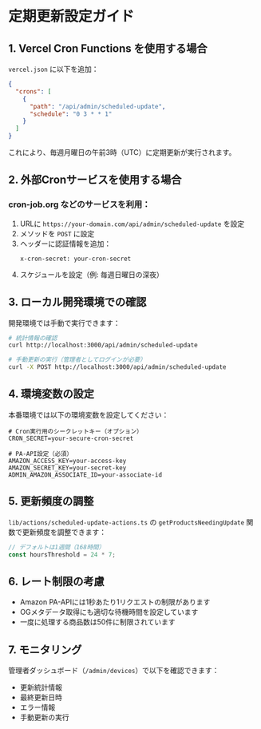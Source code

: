 # 定期更新設定ガイド

## 1. Vercel Cron Functions を使用する場合

`vercel.json` に以下を追加：

```json
{
  "crons": [
    {
      "path": "/api/admin/scheduled-update",
      "schedule": "0 3 * * 1"
    }
  ]
}
```

これにより、毎週月曜日の午前3時（UTC）に定期更新が実行されます。

## 2. 外部Cronサービスを使用する場合

### cron-job.org などのサービスを利用：

1. URLに `https://your-domain.com/api/admin/scheduled-update` を設定
2. メソッドを `POST` に設定
3. ヘッダーに認証情報を追加：
   ```
   x-cron-secret: your-cron-secret
   ```
4. スケジュールを設定（例: 毎週日曜日の深夜）

## 3. ローカル開発環境での確認

開発環境では手動で実行できます：

```bash
# 統計情報の確認
curl http://localhost:3000/api/admin/scheduled-update

# 手動更新の実行（管理者としてログインが必要）
curl -X POST http://localhost:3000/api/admin/scheduled-update
```

## 4. 環境変数の設定

本番環境では以下の環境変数を設定してください：

```env
# Cron実行用のシークレットキー（オプション）
CRON_SECRET=your-secure-cron-secret

# PA-API設定（必須）
AMAZON_ACCESS_KEY=your-access-key
AMAZON_SECRET_KEY=your-secret-key
ADMIN_AMAZON_ASSOCIATE_ID=your-associate-id
```

## 5. 更新頻度の調整

`lib/actions/scheduled-update-actions.ts` の `getProductsNeedingUpdate` 関数で更新頻度を調整できます：

```typescript
// デフォルトは1週間（168時間）
const hoursThreshold = 24 * 7;
```

## 6. レート制限の考慮

- Amazon PA-APIには1秒あたり1リクエストの制限があります
- OGメタデータ取得にも適切な待機時間を設定しています
- 一度に処理する商品数は50件に制限されています

## 7. モニタリング

管理者ダッシュボード（`/admin/devices`）で以下を確認できます：
- 更新統計情報
- 最終更新日時
- エラー情報
- 手動更新の実行
